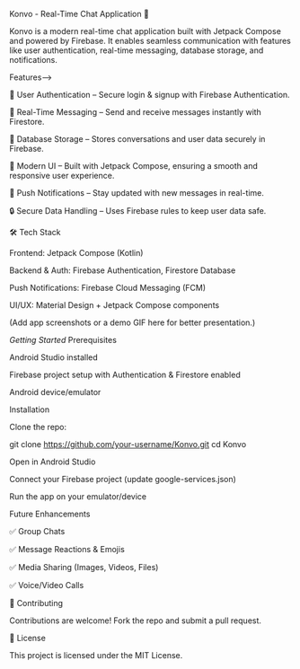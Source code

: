 Konvo - Real-Time Chat Application 💬

Konvo is a modern real-time chat application built with Jetpack Compose and powered by Firebase.
It enables seamless communication with features like user authentication, real-time messaging, database storage, and notifications.

Features-->

🔑 User Authentication – Secure login & signup with Firebase Authentication.

💬 Real-Time Messaging – Send and receive messages instantly with Firestore.

📂 Database Storage – Stores conversations and user data securely in Firebase.

📱 Modern UI – Built with Jetpack Compose, ensuring a smooth and responsive user experience.

🔔 Push Notifications – Stay updated with new messages in real-time.

🔒 Secure Data Handling – Uses Firebase rules to keep user data safe.

🛠 Tech Stack

Frontend: Jetpack Compose (Kotlin)

Backend & Auth: Firebase Authentication, Firestore Database

Push Notifications: Firebase Cloud Messaging (FCM)

UI/UX: Material Design + Jetpack Compose components


(Add app screenshots or a demo GIF here for better presentation.)

*Getting Started*
Prerequisites

Android Studio installed

Firebase project setup with Authentication & Firestore enabled

Android device/emulator

Installation

Clone the repo:

git clone https://github.com/your-username/Konvo.git
cd Konvo


Open in Android Studio

Connect your Firebase project (update google-services.json)

Run the app on your emulator/device

Future Enhancements

✅ Group Chats

✅ Message Reactions & Emojis

✅ Media Sharing (Images, Videos, Files)

✅ Voice/Video Calls

🤝 Contributing

Contributions are welcome! Fork the repo and submit a pull request.

📜 License

This project is licensed under the MIT License.
